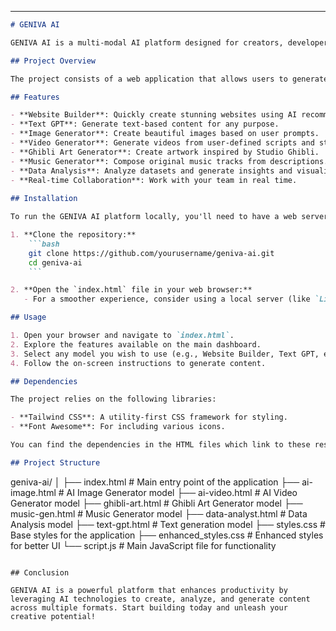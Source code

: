 
---

```markdown
# GENIVA AI

GENIVA AI is a multi-modal AI platform designed for creators, developers, and businesses. It includes a variety of tools for generating websites, text, images, music, videos, and much more using advanced AI technologies.

## Project Overview

The project consists of a web application that allows users to generate various types of content through an intuitive interface. Users can build websites, generate AI-driven images and videos, create Ghibli-style artwork, and much more with ease. The platform showcases multiple AI models, each designed for specific tasks.

## Features

- **Website Builder**: Quickly create stunning websites using AI recommendations.
- **Text GPT**: Generate text-based content for any purpose.
- **Image Generator**: Create beautiful images based on user prompts.
- **Video Generator**: Generate videos from user-defined scripts and styles.
- **Ghibli Art Generator**: Create artwork inspired by Studio Ghibli.
- **Music Generator**: Compose original music tracks from descriptions.
- **Data Analysis**: Analyze datasets and generate insights and visualizations.
- **Real-time Collaboration**: Work with your team in real time.
  
## Installation

To run the GENIVA AI platform locally, you'll need to have a web server or use any live server extension that can host static files.

1. **Clone the repository:**
    ```bash
    git clone https://github.com/yourusername/geniva-ai.git
    cd geniva-ai
    ```

2. **Open the `index.html` file in your web browser:**
   - For a smoother experience, consider using a local server (like `Live Server` in VSCode).

## Usage

1. Open your browser and navigate to `index.html`.
2. Explore the features available on the main dashboard.
3. Select any model you wish to use (e.g., Website Builder, Text GPT, etc.).
4. Follow the on-screen instructions to generate content.

## Dependencies

The project relies on the following libraries:

- **Tailwind CSS**: A utility-first CSS framework for styling.
- **Font Awesome**: For including various icons.

You can find the dependencies in the HTML files which link to these resources.

## Project Structure

```
geniva-ai/
│
├── index.html               # Main entry point of the application
├── ai-image.html            # AI Image Generator model
├── ai-video.html            # AI Video Generator model
├── ghibli-art.html          # Ghibli Art Generator model
├── music-gen.html           # Music Generator model
├── data-analyst.html        # Data Analysis model
├── text-gpt.html            # Text generation model
├── styles.css               # Base styles for the application
├── enhanced_styles.css       # Enhanced styles for better UI
└── script.js                # Main JavaScript file for functionality
```

## Conclusion

GENIVA AI is a powerful platform that enhances productivity by leveraging AI technologies to create, analyze, and generate content across multiple formats. Start building today and unleash your creative potential!
```
